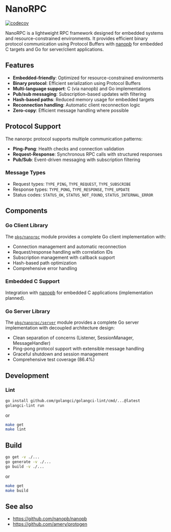 # NanoRPC

[![codecov][codecov-badge]][codecov-url]

NanoRPC is a lightweight RPC framework designed for embedded systems and
resource-constrained environments. It provides efficient binary protocol
communication using Protocol Buffers with [nanopb][nanopb-url] for embedded
C targets and Go for server/client applications.

## Features

- **Embedded-friendly**: Optimized for resource-constrained environments
- **Binary protocol**: Efficient serialization using Protocol Buffers
- **Multi-language support**: C (via nanopb) and Go implementations
- **Pub/sub messaging**: Subscription-based updates with filtering
- **Hash-based paths**: Reduced memory usage for embedded targets
- **Reconnection handling**: Automatic client reconnection logic
- **Zero-copy**: Efficient message handling where possible

## Protocol Support

The nanorpc protocol supports multiple communication patterns:

- **Ping-Pong**: Health checks and connection validation
- **Request-Response**: Synchronous RPC calls with structured responses
- **Pub/Sub**: Event-driven messaging with subscription filtering

### Message Types

- Request types: `TYPE_PING`, `TYPE_REQUEST`, `TYPE_SUBSCRIBE`
- Response types: `TYPE_PONG`, `TYPE_RESPONSE`, `TYPE_UPDATE`
- Status codes: `STATUS_OK`, `STATUS_NOT_FOUND`, `STATUS_INTERNAL_ERROR`

## Components

### Go Client Library

The [`pkg/nanorpc`](pkg/nanorpc/) module provides a complete Go client
implementation with:

- Connection management and automatic reconnection
- Request/response handling with correlation IDs
- Subscription management with callback support
- Hash-based path optimization
- Comprehensive error handling

### Embedded C Support

Integration with [nanopb][nanopb-url] for embedded C applications
(implementation planned).

### Go Server Library

The [`pkg/nanorpc/server`](pkg/nanorpc/server/) module provides a complete Go
server implementation with decoupled architecture design:

- Clean separation of concerns (Listener, SessionManager, MessageHandler)
- Ping-pong protocol support with extensible message handling
- Graceful shutdown and session management
- Comprehensive test coverage (86.4%)

## Development

### Lint

```sh
go install github.com/golangci/golangci-lint/cmd/...@latest
golangci-lint run
```

or

```sh
make get
make lint
```

## Build

```sh
go get -v ./...
go generate -v ./...
go build -v ./...
```

or

```sh
make get
make build
```

## See also

- <https://github.com/nanopb/nanopb>
- <https://github.com/amery/protogen>

[codecov-badge]: https://codecov.io/gh/amery/nanorpc/branch/main/graph/badge.svg
[codecov-url]: https://codecov.io/gh/amery/nanorpc
[nanopb-url]: https://github.com/nanopb/nanopb
